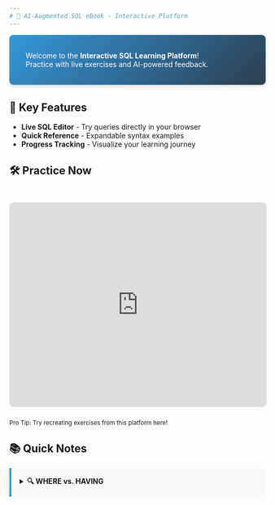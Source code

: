 ```yaml
---
# 📘 AI-Augmented SQL eBook - Interactive Platform
---
```


<style>
/* Hide GitHub elements */
.footer, .octocat { display: none !important; }

/* Modern card styling */
.intro-card {
  background: linear-gradient(135deg, #3498db, #2c3e50);
  color: white;
  padding: 2rem;
  border-radius: 8px;
  box-shadow: 0 4px 6px rgba(0,0,0,0.1);
  margin-bottom: 2rem;
}

/* Exercise grid */
.exercise-grid {
  display: grid;
  grid-template-columns: repeat(auto-fit, minmax(250px, 1fr));
  gap: 1.5rem;
  margin: 2rem 0;
}

.exercise-card {
  background: #2188ff;
  color: white;
  padding: 1rem;
  border-radius: 6px;
  text-align: center;
  transition: transform 0.2s;
  text-decoration: none;
  display: block;
}

/* Interactive elements */
.sql-playground {
  width: 100%;
  height: 400px;
  border: 1px solid #ddd;
  border-radius: 8px;
  margin: 1.5rem 0;
}

.quick-note {
  background: #f8f9fa;
  border-left: 4px solid #3498db;
  padding: 1rem;
  margin: 1rem 0;
  border-radius: 0 8px 8px 0;
}

.badge-container {
  display: flex;
  gap: 0.5rem;
  margin: 1.5rem 0;
  flex-wrap: wrap;
}
</style>

<div class="intro-card">
Welcome to the <strong>Interactive SQL Learning Platform</strong>!<br>
Practice with live exercises and AI-powered feedback.
</div>

## 🚀 Key Features
- **Live SQL Editor** - Try queries directly in your browser
- **Quick Reference** - Expandable syntax examples
- **Progress Tracking** - Visualize your learning journey

## 🛠️ Practice Now
<iframe src="https://sqliteonline.com/" class="sql-playground" title="SQL Practice"></iframe>
<small>Pro Tip: Try recreating exercises from this platform here!</small>

## 📚 Quick Notes
<div class="quick-note">
<details>
<summary><strong>🔍 WHERE vs. HAVING</strong></summary>

```sql
-- Filters individual rows BEFORE grouping
SELECT department, COUNT(*) 
FROM employees 
WHERE salary > 5000 
GROUP BY department;

-- Filters groups AFTER aggregation
SELECT department, AVG(salary) 
FROM employees 
GROUP BY department 
HAVING AVG(salary) > 5000;

</details> </div><div class="quick-note"> <details> <summary><strong>🔗 JOIN Types</strong></summary>
SELECT * FROM orders
INNER JOIN customers ON orders.cust_id = customers.id;

-- LEFT: All rows from left table + matches
SELECT * FROM products
LEFT JOIN inventory ON products.id = inventory.product_id;

## 📝 Your Exercises
<div class="exercise-grid"> <a href="exercises/activity_4C_AI.html" class="exercise-card"> <div style="font-size: 1.5rem;">📌</div> <div style="font-weight: bold; margin: 0.5rem 0;">Exercise 4C</div> <div style="font-size: 0.9em; opacity: 0.9;">CREATE TABLE practice</div> </a> <a href="exercises/4E_AI_TRY.html" class="exercise-card"> <div style="font-size: 1.5rem;">📌</div> <div style="font-weight: bold; margin: 0.5rem 0;">Exercise 4E</div> <div style="font-size: 0.9em; opacity: 0.9;">CAR database queries</div> </a> </div>

## 🏆 Your Progress
<div class="badge-container"> <img src="https://img.shields.io/badge/Exercises-2%20completed-brightgreen" alt="Progress"> <img src="https://img.shields.io/badge/Level-Intermediate-blue" alt="Level"> </div>
"The more you know, the more you realize you don't know."
— Aristotle (perfect for SQL learning!)

<div style="text-align: center; margin-top: 2rem;"> <small>Made with ❤️ | © 2025 | <a href="https://github.com/norshaab/sql-ai-ebook">View on GitHub</a></small> </div>
